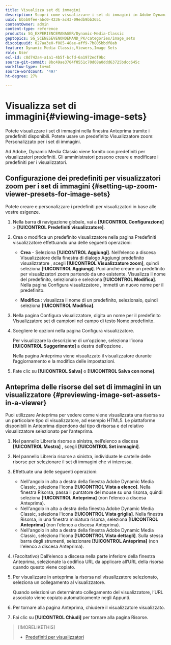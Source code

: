 ```yaml
---
title: Visualizza set di immagini
description: Scopri come visualizzare i set di immagini in Adobe Dynamic Media Classic.
uuid: bb5b0fee-abc0-4236-ac43-09edb9bb3651
contentOwner: admin
content-type: reference
products: SG_EXPERIENCEMANAGER/Dynamic-Media-Classic
geptopics: SG_SCENESEVENONDEMAND_PK/categories/image_sets
discoiquuid: 027aa3e0-f085-48ae-aff9-7b805bbdf8ab
feature: Dynamic Media Classic,Viewers,Image Sets
role: User
exl-id: c8d742a4-a1a1-4b5f-bcfd-6a1972edf9bc
source-git-commit: 8bc49ae3704f0551c70d68a0ddd63725bdcc645c
workflow-type: tm+mt
source-wordcount: '497'
ht-degree: 27%

---
```


# Visualizza set di immagini{#viewing-image-sets}

Potete visualizzare i set di immagini nella finestra Anteprima tramite i predefiniti disponibili. Potete usare un predefinito Visualizzatore zoom: Personalizzato per i set di immagini.

Ad Adobe, Dynamic Media Classic viene fornito con predefiniti per visualizzatori predefiniti. Gli amministratori possono creare e modificare i predefiniti per i visualizzatori.

## Configurazione dei predefiniti per visualizzatori zoom per i set di immagini {#setting-up-zoom-viewer-presets-for-image-sets}

Potete creare e personalizzare i predefiniti per visualizzatori in base alle vostre esigenze.

1. Nella barra di navigazione globale, vai a **[!UICONTROL Configurazione]** > **[!UICONTROL Predefiniti visualizzatore]**.
1. Crea o modifica un predefinito visualizzatore nella pagina Predefiniti visualizzatore effettuando una delle seguenti operazioni:

   * **Crea**  - Seleziona  **[!UICONTROL Aggiungi]**. Nell’elenco a discesa Visualizzatore della finestra di dialogo Aggiungi predefinito visualizzatore , scegli **[!UICONTROL Visualizzatore zoom]**, quindi seleziona **[!UICONTROL Aggiungi]**. Puoi anche creare un predefinito per visualizzatori zoom partendo da uno esistente. Visualizza il nome del predefinito, selezionalo e seleziona **[!UICONTROL Modifica]**. Nella pagina Configura visualizzatore , immetti un nuovo nome per il predefinito.

   * **Modifica** : visualizza il nome di un predefinito, selezionalo, quindi seleziona  **[!UICONTROL Modifica]**.

1. Nella pagina Configura visualizzatore, digita un nome per il predefinito Visualizzatore set di campioni nel campo di testo Nome predefinito.
1. Scegliere le opzioni nella pagina Configura visualizzatore.

   Per visualizzare la descrizione di un’opzione, seleziona l’icona **[!UICONTROL Suggerimento]** a destra dell’opzione .

   Nella pagina Anteprima viene visualizzato il visualizzatore durante l’aggiornamento e la modifica delle impostazioni.

1. Fate clic su **[!UICONTROL Salva]** o **[!UICONTROL Salva con nome]**.

## Anteprima delle risorse del set di immagini in un visualizzatore {#previewing-image-set-assets-in-a-viewer}

Puoi utilizzare Anteprima per vedere come viene visualizzata una risorsa su un particolare tipo di visualizzatore, ad esempio HTML5. Le piattaforme disponibili in Anteprima dipendono dal tipo di risorsa e del relativo visualizzatore selezionato per l’anteprima.

1. Nel pannello Libreria risorse a sinistra, nell’elenco a discesa **[!UICONTROL Mostra]** , scegli **[!UICONTROL Set immagini]**.
1. Nel pannello Libreria risorse a sinistra, individuate le cartelle delle risorse per selezionare il set di immagini che vi interessa.
1. Effettuate una delle seguenti operazioni:

   * Nell&#39;angolo in alto a destra della finestra Adobe Dynamic Media Classic, seleziona l&#39;icona **[!UICONTROL Vista a elenco]**. Nella finestra Risorsa, passa il puntatore del mouse su una risorsa, quindi seleziona **[!UICONTROL Anteprima]** (non l’elenco a discesa Anteprima).
   * Nell&#39;angolo in alto a destra della finestra Adobe Dynamic Media Classic, seleziona l&#39;icona **[!UICONTROL Vista griglia]**. Nella finestra Risorsa, in una finestra miniatura risorsa, seleziona **[!UICONTROL Anteprima]** (non l’elenco a discesa Anteprima).
   * Nell&#39;angolo in alto a destra della finestra Adobe Dynamic Media Classic, seleziona l&#39;icona **[!UICONTROL Vista dettagli]**. Sulla stessa barra degli strumenti, selezionare **[!UICONTROL Anteprima]** (non l&#39;elenco a discesa Anteprima).

1. (Facoltativo) Dall’elenco a discesa nella parte inferiore della finestra Anteprima, selezionate la codifica URL da applicare all’URL della risorsa quando questo viene copiato.
1. Per visualizzare in anteprima la risorsa nel visualizzatore selezionato, seleziona un collegamento al visualizzatore.

   Quando selezioni un determinato collegamento del visualizzatore, l’URL associato viene copiato automaticamente negli Appunti.

1. Per tornare alla pagina Anteprima, chiudere il visualizzatore visualizzato.
1. Fai clic su **[!UICONTROL Chiudi]** per tornare alla pagina Risorse.

>[!MORELIKETHIS]
>
>* [Predefiniti per visualizzatori](application-setup.md#viewer_presets)

